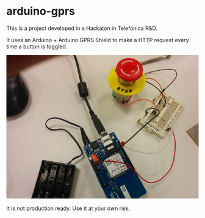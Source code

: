 # arduino-gprs

This is a project developed in a Hackaton in Telefónica R&D.

It uses an Arduino + Arduino GPRS Shield to make a HTTP request every time a button is toggled.

![Screenshot Arduino](screenshot.png)

It is not production ready. Use it at your own risk.
